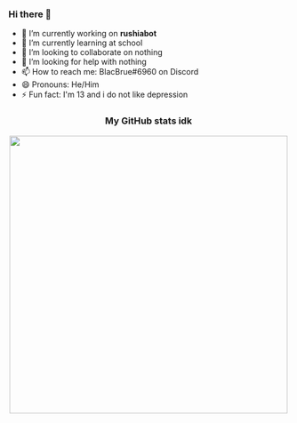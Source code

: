 ### Hi there 👋


- 🔭 I’m currently working on **rushiabot**
- 🌱 I’m currently learning at school
- 👯 I’m looking to collaborate on nothing
- 🤔 I’m looking for help with nothing
- 📫 How to reach me: BlacBrue#6960 on Discord
- 😄 Pronouns: He/Him
- ⚡ Fun fact: I'm 13 and i do not like depression

<h3 align='center'>
  My GitHub stats idk
</h3>

<p align='center'>
  <a href="#"><img src="https://github-readme-stats.vercel.app/api?username=jaydenkoh&show_icons=true&count_private=true&hide_border=true&bg_color=1C3FB2&title_color=D76C94&text_color=FFFFFF" width="500"></a>
</p>
